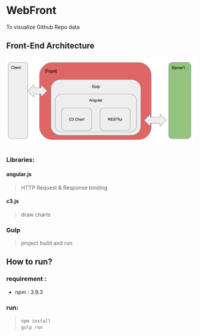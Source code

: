 # WebFront

To visualize Github Repo data

## Front-End Architecture

![Front](https://github.com/JayStevency/JayStevency/blob/master/PortfolioProject1/Front.png)


### Libraries:

#### angular.js

> HTTP Request & Response binding 
 
#### c3.js

> draw charts

### Gulp

> project build and run

## How to run?

### requirement :

- npm : 3.9.3 

### run: 

> `npm install`<br>
> `gulp run`

 

